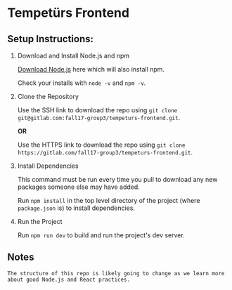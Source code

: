 # Tempetürs Frontend

## Setup Instructions:

1. Download and Install Node.js and npm

    [Download Node.js](https://nodejs.org/en/download/) here which will also install npm.
    
    Check your installs with `node -v` and `npm -v`.

2. Clone the Repository

    Use the SSH link to download the repo using `git clone git@gitlab.com:fall17-group3/tempeturs-frontend.git`.
    
    **OR**
    
    Use the HTTPS link to download the repo using `git clone https://gitlab.com/fall17-group3/tempeturs-frontend.git`.
    
3. Install Dependencies 

    This command must be run every time you pull to download any new packages someone else may have added.
    
    Run `npm install` in the top level directory of the project (where `package.json` is) to install dependencies.
    
4. Run the Project


    Run `npm run dev` to build and run the project's dev server.
    
## Notes

    The structure of this repo is likely going to change as we learn more about good Node.js and React practices.
